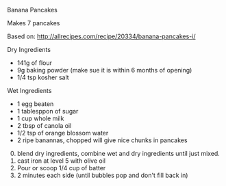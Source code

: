 Banana Pancakes

Makes 7 pancakes

Based on: http://allrecipes.com/recipe/20334/banana-pancakes-i/

Dry Ingredients
- 141g of flour
- 9g baking powder (make sue it is within 6 months of opening)
- 1/4 tsp kosher salt

Wet Ingredients
- 1 egg beaten
- 1 tablesppon of sugar
- 1 cup whole milk
- 2 tbsp of canola oil
- 1/2 tsp of orange blossom water
- 2 ripe banannas, chopped will give nice chunks in pancakes

0. blend dry ingredients, combine wet and dry ingredients until just mixed.
1. cast iron at level 5 with olive oil
2. Pour or scoop 1/4 cup of batter
3. 2 minutes each side (until bubbles pop and don't fill back in)
